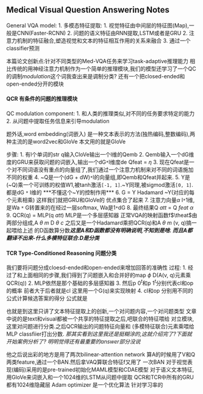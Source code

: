 ## Medical Visual Question Answering Notes

  General VQA model:
      1. 多模态特征提取:
          1. 视觉特征由中间层的特征图(Map),一般是CNN(Faster-RCNN)
          2. 问题的语义特征由RNN提取,LSTM或者是GRU
      2. 注意力机制的特征融合,塑造视觉和文本的特征相互作用的关系来融合
      3. 通过一个classifier预测

   本篇论文创新点:针对不同类型的Med-VQA任务来学习task-adaptive推理能力
   相比传统的用神经注意力机制作为一个简单的推理模块,我们的模型还学习了一个QC的调制*modulation*这个词我查出来是调制分类?
   还有一个把closed-ended和open-ended分开的模块


   #### QCR 有条件的问题的推理模块
   QC modulation component:
       1. 和人类的推理类似,对不同的任务要求特定的能力
       2. 从问题中提取任务信息来引导modulation
   

   题外话,word embedding(词嵌入)
   是一种文本表示的方法(独热编码,整数编码),两种主流的是word2vec和GloVe
   本文用的就是GloVe

   步骤:
       1. 有l个单词的str q输入CloVe输出一个l维的Qemb
       2. Qemb输入一个dG维度的GRU来获取问题的词嵌入,输出一个dG`*`l维度de
       Qfeat = $\eta$ 
       3. 现在Qfeat是一个对不同词语没有重点的向量组了,我们通过一个注意力机制来对不同的词语施加不同的权重
       4. ~Q是一个(dG + dW)`*`l的向量组,即Qemb和Qfeat并起来.
       5. Y是(~Q)乘一个可训练的权值W1,被tanh激活`[-1, 1]`.~Y同理,被sigmod激活`[0, 1]`.
       都是dG `*` l维的 ***不懂这个~Y的控制作用***
       6. G = Y Hadamard ~Y(对应的每个元素相乘) 这样我们就把GRU和GloVe的
       优点集合了起来
       7. 注意力向量$\alpha$ l`*`1维,是Wa `*` G转置来的在经过一层softmax,
       Wa是1`*`dG
       8. 最终结果Q$~att$ = Q$~feat$ $\alpha$
       9. QCR(q) = MLP(q$~att$) MLP是一个多层感知器
    正常VQA的映射函数f$\theat$由两部分组成,A$~\theta$$~m$ D$~\theta$$~c$
    之后又是一个Hadamard乘把QCR(q)和A$~\theta$$~m$ (v, q)搞一起喂给上述
    的D函数算分数***这里A和D函数都没有明确说明,不知到是啥.
    而且A都翻译不出来-什么多模特征联合.D是分类***



   #### TCR Type-Conditioned Reasoning 问题分类
   我们要将问题分成cloesd-ended和open-ended来增加回答的准确性
   过程:
       1. 经过了和上面相同的步骤,我们得到了问题嵌入和合并好的map $\phi$
D(A(v, q)元素乘QCR(q))
       2. MLP依然是那个基础的多层感知器
       3. 然后p$~0^t$和p$~1^t$分别代表cl和op的概率 前者大于后者就是cl
       这里用一个G(q)来实现映射
       4. cl和op 分别用不同的公式计算候选答案的得分 公式就是


也就是到这里只讲了文本特征提取上的创新,一个对问题内容,一个对问题类型
文章中说的是text和visual都被一个共享的特征提取之后,吧联合的特征喂给
对立模块,这里对问题进行分类.之后QCR输出的问题特征向量和
(多模特征联合)元素乘喂给MLP classfiier打出分数.
*那其实看到这里我还是挺糊涂的,这就介绍完了?下面就开始案例分析了?
明明觉得还有最重要的answer部分没说*
 
 
他之后说出彩的地方是用了两次bilinear-attention network
算A的时候用了V和Q两类feature,通过一个BAN.然后拿VAQ算联合特征f又用了
一次BAN
对于视觉表现(编码)采用的是pre-trained初始化MAML模型和CDAE模型
对于语义文本特征,用GloVe来词嵌入和一个1024维的LSTM从问题中提取
QCR和TCR中所有的GRU都有1024维隐藏层
Adam optimizer 是一个优化算法 针对学习率的



